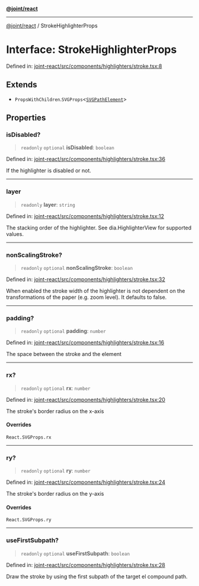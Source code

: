 [**@joint/react**](../README.md)

***

[@joint/react](../README.md) / StrokeHighlighterProps

# Interface: StrokeHighlighterProps

Defined in: [joint-react/src/components/highlighters/stroke.tsx:8](https://github.com/samuelgja/joint/blob/main/packages/joint-react/src/components/highlighters/stroke.tsx#L8)

## Extends

- `PropsWithChildren`.`SVGProps`\<[`SVGPathElement`](https://developer.mozilla.org/docs/Web/API/SVGPathElement)\>

## Properties

### isDisabled?

> `readonly` `optional` **isDisabled**: `boolean`

Defined in: [joint-react/src/components/highlighters/stroke.tsx:36](https://github.com/samuelgja/joint/blob/main/packages/joint-react/src/components/highlighters/stroke.tsx#L36)

If the highlighter is disabled or not.

***

### layer

> `readonly` **layer**: `string`

Defined in: [joint-react/src/components/highlighters/stroke.tsx:12](https://github.com/samuelgja/joint/blob/main/packages/joint-react/src/components/highlighters/stroke.tsx#L12)

The stacking order of the highlighter. See dia.HighlighterView for supported values.

***

### nonScalingStroke?

> `readonly` `optional` **nonScalingStroke**: `boolean`

Defined in: [joint-react/src/components/highlighters/stroke.tsx:32](https://github.com/samuelgja/joint/blob/main/packages/joint-react/src/components/highlighters/stroke.tsx#L32)

When enabled the stroke width of the highlighter is not dependent on the transformations of the paper (e.g. zoom level). It defaults to false.

***

### padding?

> `readonly` `optional` **padding**: `number`

Defined in: [joint-react/src/components/highlighters/stroke.tsx:16](https://github.com/samuelgja/joint/blob/main/packages/joint-react/src/components/highlighters/stroke.tsx#L16)

The space between the stroke and the element

***

### rx?

> `readonly` `optional` **rx**: `number`

Defined in: [joint-react/src/components/highlighters/stroke.tsx:20](https://github.com/samuelgja/joint/blob/main/packages/joint-react/src/components/highlighters/stroke.tsx#L20)

The stroke's border radius on the x-axis

#### Overrides

`React.SVGProps.rx`

***

### ry?

> `readonly` `optional` **ry**: `number`

Defined in: [joint-react/src/components/highlighters/stroke.tsx:24](https://github.com/samuelgja/joint/blob/main/packages/joint-react/src/components/highlighters/stroke.tsx#L24)

The stroke's border radius on the y-axis

#### Overrides

`React.SVGProps.ry`

***

### useFirstSubpath?

> `readonly` `optional` **useFirstSubpath**: `boolean`

Defined in: [joint-react/src/components/highlighters/stroke.tsx:28](https://github.com/samuelgja/joint/blob/main/packages/joint-react/src/components/highlighters/stroke.tsx#L28)

Draw the stroke by using the first subpath of the target el compound path.
